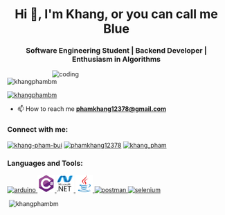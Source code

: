 <h1 align="center">Hi 👋, I'm Khang, or you can call me Blue</h1>
<h3 align="center">Software Engineering Student | Backend Developer | Enthusiasm in Algorithms</h3>
<img align="right" alt="coding" width="400" src="https://i.redd.it/i1p4m7r7zzw51.png">
<p align="left"> <img src="https://komarev.com/ghpvc/?username=khangphambm&label=Profile%20views&color=0e75b6&style=flat" alt="khangphambm" /> </p>

<p align="left"> <a href="https://github.com/ryo-ma/github-profile-trophy"><img src="https://github-profile-trophy.vercel.app/?username=khangphambm" alt="khangphambm" /></a> </p>

- 📫 How to reach me **phamkhang12378@gmail.com**

<h3 align="left">Connect with me:</h3>
<p align="left">
<a href="https://linkedin.com/in/khang-pham-bui" target="blank"><img align="center" src="https://raw.githubusercontent.com/rahuldkjain/github-profile-readme-generator/master/src/images/icons/Social/linked-in-alt.svg" alt="khang-pham-bui" height="30" width="40" /></a>
<a href="https://www.hackerrank.com/phamkhang12378" target="blank"><img align="center" src="https://raw.githubusercontent.com/rahuldkjain/github-profile-readme-generator/master/src/images/icons/Social/hackerrank.svg" alt="phamkhang12378" height="30" width="40" /></a>
<a href="https://www.leetcode.com/khang_pham" target="blank"><img align="center" src="https://raw.githubusercontent.com/rahuldkjain/github-profile-readme-generator/master/src/images/icons/Social/leet-code.svg" alt="khang_pham" height="30" width="40" /></a>
</p>

<h3 align="left">Languages and Tools:</h3>
<p align="left"> <a href="https://www.arduino.cc/" target="_blank" rel="noreferrer"> <img src="https://cdn.worldvectorlogo.com/logos/arduino-1.svg" alt="arduino" width="40" height="40"/> </a> <a href="https://www.w3schools.com/cs/" target="_blank" rel="noreferrer"> <img src="https://raw.githubusercontent.com/devicons/devicon/master/icons/csharp/csharp-original.svg" alt="csharp" width="40" height="40"/> </a> <a href="https://dotnet.microsoft.com/" target="_blank" rel="noreferrer"> <img src="https://raw.githubusercontent.com/devicons/devicon/master/icons/dot-net/dot-net-original-wordmark.svg" alt="dotnet" width="40" height="40"/> </a> <a href="https://www.java.com" target="_blank" rel="noreferrer"> <img src="https://raw.githubusercontent.com/devicons/devicon/master/icons/java/java-original.svg" alt="java" width="40" height="40"/> </a> <a href="https://postman.com" target="_blank" rel="noreferrer"> <img src="https://www.vectorlogo.zone/logos/getpostman/getpostman-icon.svg" alt="postman" width="40" height="40"/> </a> <a href="https://www.selenium.dev" target="_blank" rel="noreferrer"> <img src="https://raw.githubusercontent.com/detain/svg-logos/780f25886640cef088af994181646db2f6b1a3f8/svg/selenium-logo.svg" alt="selenium" width="40" height="40"/> </a> </p>

<p>&nbsp;<img align="center" src="https://github-readme-stats.vercel.app/api?username=khangphambm&show_icons=true&locale=en" alt="khangphambm" /></p>
